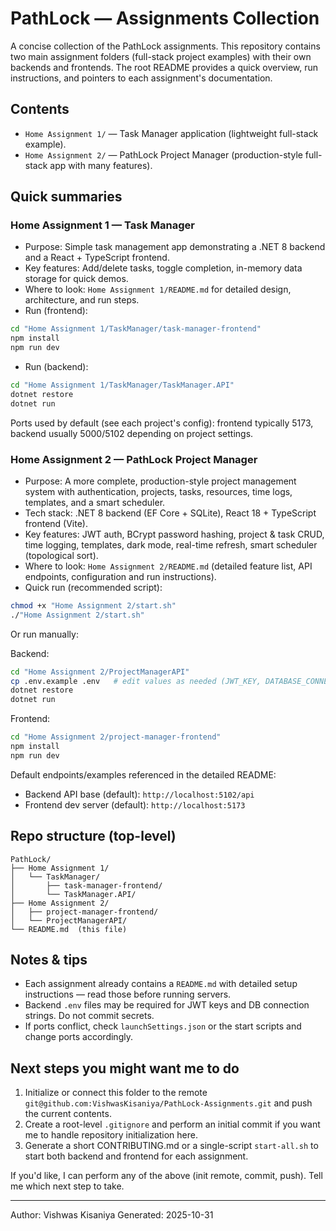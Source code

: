 # PathLock — Assignments Collection

A concise collection of the PathLock assignments. This repository contains two main assignment folders (full-stack project examples) with their own backends and frontends. The root README provides a quick overview, run instructions, and pointers to each assignment's documentation.

## Contents

- `Home Assignment 1/` — Task Manager application (lightweight full-stack example).
- `Home Assignment 2/` — PathLock Project Manager (production-style full-stack app with many features).

## Quick summaries

### Home Assignment 1 — Task Manager
- Purpose: Simple task management app demonstrating a .NET 8 backend and a React + TypeScript frontend.
- Key features: Add/delete tasks, toggle completion, in-memory data storage for quick demos.
- Where to look: `Home Assignment 1/README.md` for detailed design, architecture, and run steps.
- Run (frontend):

```bash
cd "Home Assignment 1/TaskManager/task-manager-frontend"
npm install
npm run dev
```

- Run (backend):

```bash
cd "Home Assignment 1/TaskManager/TaskManager.API"
dotnet restore
dotnet run
```

Ports used by default (see each project's config): frontend typically 5173, backend usually 5000/5102 depending on project settings.

### Home Assignment 2 — PathLock Project Manager
- Purpose: A more complete, production-style project management system with authentication, projects, tasks, resources, time logs, templates, and a smart scheduler.
- Tech stack: .NET 8 backend (EF Core + SQLite), React 18 + TypeScript frontend (Vite).
- Key features: JWT auth, BCrypt password hashing, project & task CRUD, time logging, templates, dark mode, real-time refresh, smart scheduler (topological sort).
- Where to look: `Home Assignment 2/README.md` (detailed feature list, API endpoints, configuration and run instructions).
- Quick run (recommended script):

```bash
chmod +x "Home Assignment 2/start.sh"
./"Home Assignment 2/start.sh"
```

Or run manually:

Backend:
```bash
cd "Home Assignment 2/ProjectManagerAPI"
cp .env.example .env   # edit values as needed (JWT_KEY, DATABASE_CONNECTION_STRING)
dotnet restore
dotnet run
```

Frontend:
```bash
cd "Home Assignment 2/project-manager-frontend"
npm install
npm run dev
```

Default endpoints/examples referenced in the detailed README:
- Backend API base (default): `http://localhost:5102/api`
- Frontend dev server (default): `http://localhost:5173`

## Repo structure (top-level)

```
PathLock/
├── Home Assignment 1/
│   └── TaskManager/
│       ├── task-manager-frontend/
│       └── TaskManager.API/
├── Home Assignment 2/
│   ├── project-manager-frontend/
│   └── ProjectManagerAPI/
└── README.md  (this file)
```

## Notes & tips
- Each assignment already contains a `README.md` with detailed setup instructions — read those before running servers.
- Backend `.env` files may be required for JWT keys and DB connection strings. Do not commit secrets.
- If ports conflict, check `launchSettings.json` or the start scripts and change ports accordingly.

## Next steps you might want me to do

1. Initialize or connect this folder to the remote `git@github.com:VishwasKisaniya/PathLock-Assignments.git` and push the current contents.
2. Create a root-level `.gitignore` and perform an initial commit if you want me to handle repository initialization here.
3. Generate a short CONTRIBUTING.md or a single-script `start-all.sh` to start both backend and frontend for each assignment.

If you'd like, I can perform any of the above (init remote, commit, push). Tell me which next step to take.

---

Author: Vishwas Kisaniya
Generated: 2025-10-31
